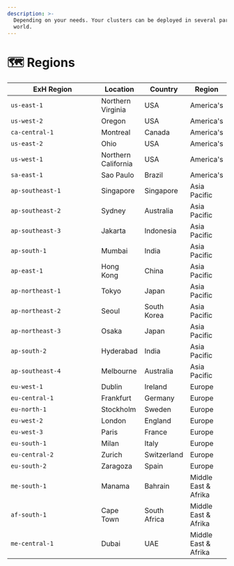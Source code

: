 ```yaml
---
description: >-
  Depending on your needs. Your clusters can be deployed in several parts of the
  world.
---
```


# 🗺 Regions

<table><thead><tr><th width="194">ExH Region</th><th>Location</th><th>Country</th><th>Region</th></tr></thead><tbody><tr><td><code>us-east-1</code></td><td>Northern Virginia</td><td>USA</td><td>America's</td></tr><tr><td><code>us-west-2</code></td><td>Oregon</td><td>USA</td><td>America's</td></tr><tr><td><code>ca-central-1</code></td><td>Montreal</td><td>Canada</td><td>America's</td></tr><tr><td><code>us-east-2</code></td><td>Ohio</td><td>USA</td><td>America's</td></tr><tr><td><code>us-west-1</code></td><td>Northern California</td><td>USA</td><td>America's</td></tr><tr><td><code>sa-east-1</code></td><td>Sao Paulo</td><td>Brazil</td><td>America's</td></tr><tr><td><code>ap-southeast-1</code></td><td>Singapore</td><td>Singapore</td><td>Asia Pacific</td></tr><tr><td><code>ap-southeast-2</code></td><td>Sydney</td><td>Australia</td><td>Asia Pacific</td></tr><tr><td><code>ap-southeast-3</code></td><td>Jakarta</td><td>Indonesia</td><td>Asia Pacific</td></tr><tr><td><code>ap-south-1</code></td><td>Mumbai</td><td>India</td><td>Asia Pacific</td></tr><tr><td><code>ap-east-1</code></td><td>Hong Kong</td><td>China</td><td>Asia Pacific</td></tr><tr><td><code>ap-northeast-1</code></td><td>Tokyo</td><td>Japan</td><td>Asia Pacific</td></tr><tr><td><code>ap-northeast-2</code></td><td>Seoul</td><td>South Korea</td><td>Asia Pacific</td></tr><tr><td><code>ap-northeast-3</code></td><td>Osaka</td><td>Japan</td><td>Asia Pacific</td></tr><tr><td><code>ap-south-2</code></td><td>Hyderabad</td><td>India</td><td>Asia Pacific</td></tr><tr><td><code>ap-southeast-4</code></td><td>Melbourne</td><td>Australia</td><td>Asia Pacific</td></tr><tr><td><code>eu-west-1</code></td><td>Dublin</td><td>Ireland</td><td>Europe</td></tr><tr><td><code>eu-central-1</code></td><td>Frankfurt</td><td>Germany</td><td>Europe</td></tr><tr><td><code>eu-north-1</code></td><td>Stockholm</td><td>Sweden</td><td>Europe</td></tr><tr><td><code>eu-west-2</code></td><td>London</td><td>England</td><td>Europe</td></tr><tr><td><code>eu-west-3</code></td><td>Paris</td><td>France</td><td>Europe</td></tr><tr><td><code>eu-south-1</code></td><td>Milan</td><td>Italy</td><td>Europe</td></tr><tr><td><code>eu-central-2</code></td><td>Zurich</td><td>Switzerland</td><td>Europe</td></tr><tr><td><code>eu-south-2</code></td><td>Zaragoza</td><td>Spain</td><td>Europe</td></tr><tr><td><code>me-south-1</code></td><td>Manama</td><td>Bahrain</td><td>Middle East &#x26; Afrika</td></tr><tr><td><code>af-south-1</code></td><td>Cape Town</td><td>South Africa</td><td>Middle East &#x26; Afrika</td></tr><tr><td><code>me-central-1</code></td><td>Dubai</td><td>UAE</td><td>Middle East &#x26; Afrika</td></tr></tbody></table>

